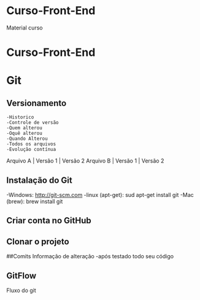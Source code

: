 # Curso-Front-End
Material curso


# Curso-Front-End


# Git
## Versionamento
    -Historico
    -Controle de versão
    -Quem alterou
    -Oquê alterou
    -Quando Alterou
    -Todos os arquivos
    -Evolução contínua


Arquivo A | Versão 1 | Versão 2
Arquivo B | Versão 1 | Versão 2

## Instalação do Git

-Windows: http://git-scm.com
-linux (apt-get): sud apt-get install git
-Mac (brew): brew install git

## Criar conta no GitHub

## Clonar o projeto

##Comits
Informação de alteração
-após testado todo seu código

## GitFlow
Fluxo do git

